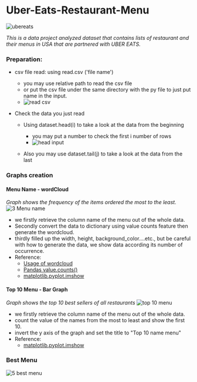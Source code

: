 # Uber-Eats-Restaurant-Menu

![ubereats](https://user-images.githubusercontent.com/59614094/189784478-b5a2a759-04ba-4e99-b341-7e153f067dd4.jpg)

*This is a data project analyzed dataset that contains lists of restaurant and their menus in USA that are partnered with UBER EATS.*



### Preparation:

- csv file read: using read.csv ('file name')
  - you may use relative path to read the csv file
  - or put the csv file under the same directory with the py file to just put name in the input.
  - ![read csv](https://user-images.githubusercontent.com/59614094/189787617-90743740-4df6-4468-99a7-2424491f3331.png)

- Check the data you just read

  - Using dataset.head(i) to take a look at the data from the beginning
    - you may put a number to check the first i number of rows
    - ![head input](https://user-images.githubusercontent.com/59614094/189787558-5dee376f-d205-4e37-8e4d-cfe486520d80.png)


  - Also you may use dataset.tail(j) to take a look at the data from the last

### Graphs creation ###

#### Menu Name - wordCloud ####

*Graph shows the frequency of the items ordered the most to the least.*
![3 Menu name](https://user-images.githubusercontent.com/59614094/189794293-2d397ea8-e130-4c09-a4ae-ff0788ac8ecf.png)

- we firstly retrieve the column name of the menu out of the whole data.
- Secondly convert the data to dictionary using value counts feature then generate the wordcloud.
- thirdly filled up the width, height, background_color....etc., but be careful with how to generate the data, we show data according its number of occurrence.
- Reference:
  - [Usage of wordcloud](https://blog.csdn.net/u010309756/article/details/67637930)
  - [Pandas value.counts()](https://pandas.pydata.org/docs/reference/api/pandas.Series.value_counts.html)
  - [matplotlib.pyplot.imshow](https://pandas.pydata.org/docs/reference/api/pandas.Series.value_counts.html)



#### Top 10 Menu - Bar Graph

*Graph shows the top 10 best sellers of all restaurants*
![top 10 menu](https://user-images.githubusercontent.com/59614094/190021664-b2f9550b-901e-4f66-b80f-e608a1c21ad7.png)

- we firstly retrieve the column name of the menu out of the whole data.
- count the value of the names from the most to least and show the first 10.
- invert the y axis of the graph and set the title to "Top 10 name menu"
- Reference:
  - [matplotlib.pyplot.imshow](https://pandas.pydata.org/docs/reference/api/pandas.Series.value_counts.html)



### Best Menu
![5 best menu](https://user-images.githubusercontent.com/59614094/190022667-78332cdd-a3df-4260-8913-b0982decd8c1.png)
